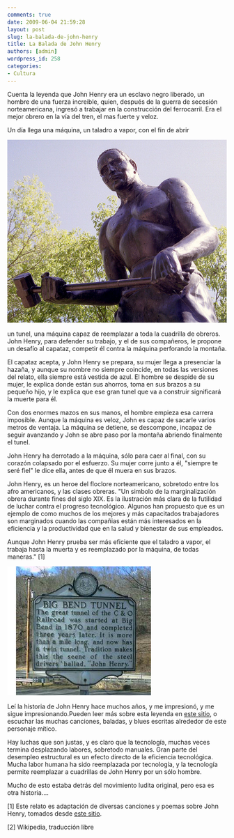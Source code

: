 ```yaml
---
comments: true
date: 2009-06-04 21:59:28
layout: post
slug: la-balada-de-john-henry
title: La Balada de John Henry
authors: [admin]
wordpress_id: 258
categories:
- Cultura
---
```


Cuenta la leyenda que John Henry era un esclavo negro liberado, un hombre de una fuerza increible, quien, después de la guerra de secesión norteamericana, ingresó a trabajar en la construcción del ferrocarril. Era el mejor obrero en la vía del tren, el mas fuerte y veloz.

Un día llega una máquina, un taladro a vapor, con el fin de abrir

![john_henry.jpg](john_henry.jpg)

un tunel, una máquina capaz de reemplazar a toda la cuadrilla de obreros. John Henry, para defender su trabajo, y el de sus compañeros, le propone un desafío al capataz, competir él contra la máquina perforando la montaña.

El capataz acepta, y John Henry se prepara,  su mujer llega a presenciar la hazaña, y aunque su nombre no siempre coincide, en todas las versiones del relato, ella siempre está vestida de azul. El hombre se despide de su mujer, le explica donde están sus ahorros, toma en sus brazos a su pequeño hijo, y le explica que ese gran tunel que va a construir significará la muerte para él.

Con dos enormes mazos en sus manos, el hombre empieza esa carrera imposible. Aunque la máquina es veloz, John es capaz de sacarle varios metros de ventaja. La máquina se detiene, se descompone, incapaz de seguir avanzando y John se abre paso por la montaña abriendo finalmente el tunel.

John Henry ha derrotado a la máquina, sólo para caer al final, con su corazón colapsado por el esfuerzo. Su mujer corre junto a él, "siempre te seré fiel" le dice ella, antes de que él muera en sus brazos.

John Henry, es un heroe del floclore norteamericano, sobretodo entre los afro americanos, y las clases obreras. "Un simbolo de la marginalización obrera durante fines del siglo XIX. Es la ilustración más clara de la futilidad de luchar contra el progreso tecnológico. Algunos han propuesto que es un ejemplo de como muchos de los mejores y más capacitados trabajadores son marginados cuando las compañias están más interesados en la eficiencia y la productividad que en la salud y bienestar de sus empleados.

Aunque John Henry prueba ser más eficiente que el taladro a vapor, el trabaja hasta la muerta y es reemplazado por la máquina, de todas maneras." [1]


![](big_bend_tunnel_john_henry.jpg)

Leí la historia de John Henry hace muchos años, y me impresionó, y me sigue impresionando.Pueden leer más sobre esta leyenda en [este sitio](http://www.ibiblio.org/john_henry/index.html), o escuchar las muchas canciones, baladas, y blues escritas alrededor de este personaje mítico.

Hay luchas que son justas, y es claro que la tecnología, muchas veces termina desplazando labores, sobretodo manuales. Gran parte del desempleo estructural es un efecto directo de la eficiencia tecnológica. Mucha labor humana ha sido reemplazada por tecnología, y la tecnología permite reemplazar a cuadrillas de John Henry por un sólo hombre.

Mucho de esto estaba detrás del movimiento ludita original, pero esa es otra historia....


[1] Este relato es adaptación de diversas canciones y poemas sobre John Henry, tomados desde [este sitio](http://www.ibiblio.org/john_henry/story1.html).

[2] Wikipedia, traducción libre

